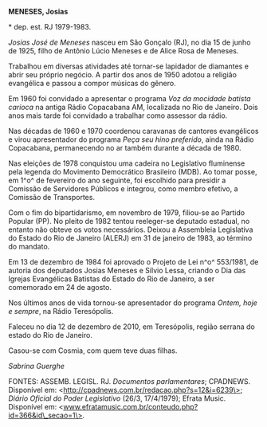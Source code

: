 **MENESES, Josias**

\* dep. est. RJ 1979-1983.

*Josias José de Meneses* nasceu em São Gonçalo (RJ), no dia 15 de junho
de 1925, filho de Antônio Lúcio Meneses e de Alice Rosa de Meneses.

Trabalhou em diversas atividades até tornar-se lapidador de diamantes e
abrir seu próprio negócio. A partir dos anos de 1950 adotou a religião
evangélica e passou a compor músicas do gênero.

Em 1960 foi convidado a apresentar o programa *Voz da mocidade batista
carioca* na antiga Rádio Copacabana AM, localizada no Rio de Janeiro.
Dois anos mais tarde foi convidado a trabalhar como assessor da rádio.

Nas décadas de 1960 e 1970 coordenou caravanas de cantores evangélicos e
virou apresentador do programa *Peça seu hino preferido*, ainda na Rádio
Copacabana, permanecendo no ar também durante a década de 1980.

Nas eleições de 1978 conquistou uma cadeira no Legislativo fluminense
pela legenda do Movimento Democrático Brasileiro (MDB). Ao tomar posse,
em 1^o^ de fevereiro do ano seguinte, foi escolhido para presidir a
Comissão de Servidores Públicos e integrou, como membro efetivo, a
Comissão de Transportes.

Com o fim do bipartidarismo, em novembro de 1979, filiou-se ao Partido
Popular (PP). No pleito de 1982 tentou reeleger-se deputado estadual, no
entanto não obteve os votos necessários. Deixou a Assembleia Legislativa
do Estado do Rio de Janeiro (ALERJ) em 31 de janeiro de 1983, ao término
do mandato.

Em 13 de dezembro de 1984 foi aprovado o Projeto de Lei n^o^ 553/1981,
de autoria dos deputados Josias Meneses e Sílvio Lessa, criando o Dia
das Igrejas Evangélicas Batistas do Estado do Rio de Janeiro, a ser
comemorado em 24 de agosto.

Nos últimos anos de vida tornou-se apresentador do programa *Ontem, hoje
e sempre*, na Rádio Teresópolis.

Faleceu no dia 12 de dezembro de 2010, em Teresópolis, região serrana do
estado do Rio de Janeiro.

Casou-se com Cosmia, com quem teve duas filhas.

*Sabrina Guerghe*

FONTES: ASSEMB. LEGISL. RJ. *Documentos parlamentares*; CPADNEWS.
Disponível em: \<http://cpadnews.com.br/redacao.php?s=12&i=6239\>;
*Diário Oficial do Poder Legislativo* (26/3, 17/4/1979); Efrata Music.
Disponível em:
\<www.efratamusic.com.br/conteudo.php?id=366&id\_secao=1\>.
